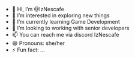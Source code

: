 - 👋 Hi, I’m @IzNescafe
- 👀 I’m interested in exploring new things
- 🌱 I’m currently learning Game Development
- 💞️ I’m looking to working with senior developers
- 📫 You can reach me via discord IzNescafe
- 😄 Pronouns: she/her
- ⚡ Fun fact: ...

<!---
IzNescafe/IzNescafe is a ✨ special ✨ repository because its `README.md` (this file) appears on your GitHub profile.
You can click the Preview link to take a look at your changes.
--->
